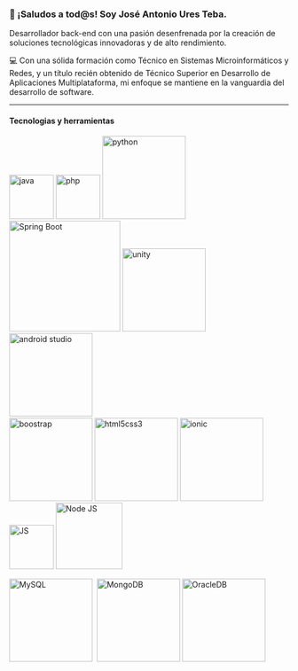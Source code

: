 ### 🚀 ¡Saludos a tod@s! Soy José Antonio Ures Teba.

Desarrollador back-end con una pasión desenfrenada por la creación de soluciones tecnológicas innovadoras y de alto rendimiento. 

💻 Con una sólida formación como Técnico en Sistemas Microinformáticos y Redes, y un título recién obtenido de Técnico Superior en Desarrollo de Aplicaciones Multiplataforma, mi enfoque se mantiene en la vanguardia del desarrollo de software.

---

#### Tecnologias y herramientas

<div>
  <img src="https://miro.medium.com/v2/resize:fit:2560/1*2XrX0fP0htyTCah7AglTig.jpeg" alt="java" width="80">
  <img src="https://upload.wikimedia.org/wikipedia/commons/thumb/2/27/PHP-logo.svg/1200px-PHP-logo.svg.png" alt="php" width="80">
  <img src="https://alfabetizaciondigital.fundacionesplai.org/pluginfile.php/9523/course/section/1596/python-logo-master-v3-TM.png" alt="python" width="150"><br>
  
  <img src="https://upload.wikimedia.org/wikipedia/commons/thumb/4/44/Spring_Framework_Logo_2018.svg/2560px-Spring_Framework_Logo_2018.svg.png" alt="Spring Boot" width="200">
  <img src="https://upload.wikimedia.org/wikipedia/commons/thumb/c/c4/Unity_2021.svg/1200px-Unity_2021.svg.png" alt="unity" width="150">
  <img src="https://i.blogs.es/6e0b73/android-studio/1366_2000.png" alt="android studio" width="150">&nbsp<br>
  
  <img src="https://logovectorseek.com/wp-content/uploads/2019/10/bootstrap-logo-vector.png" alt="boostrap" width="150">
  <img src="https://mir-s3-cdn-cf.behance.net/project_modules/disp/7633ac18168879.562c50356225c.png" alt="html5css3" width="150">
  <img src="https://upload.wikimedia.org/wikipedia/commons/thumb/2/24/Ionic-logo-landscape.svg/1200px-Ionic-logo-landscape.svg.png" alt="ionic" width="150">
  <img src="https://upload.wikimedia.org/wikipedia/commons/thumb/6/6a/JavaScript-logo.png/800px-JavaScript-logo.png" alt="JS" width="80">
  <img src="https://upload.wikimedia.org/wikipedia/commons/thumb/d/d9/Node.js_logo.svg/1200px-Node.js_logo.svg.png" alt="Node JS" width="120"><br>
  
  <img src="https://cdn.clever-cloud.com/uploads/2023/03/mysql.svg" alt="MySQL" width="150">&nbsp;
  <img src="https://upload.wikimedia.org/wikipedia/commons/thumb/9/93/MongoDB_Logo.svg/2560px-MongoDB_Logo.svg.png" alt="MongoDB" width="150">
  <img src="https://www.fujitsu.com/es/Images/oracle-db580x224_tcm77-40873.jpg" alt="OracleDB" width="150">
  
</div>
